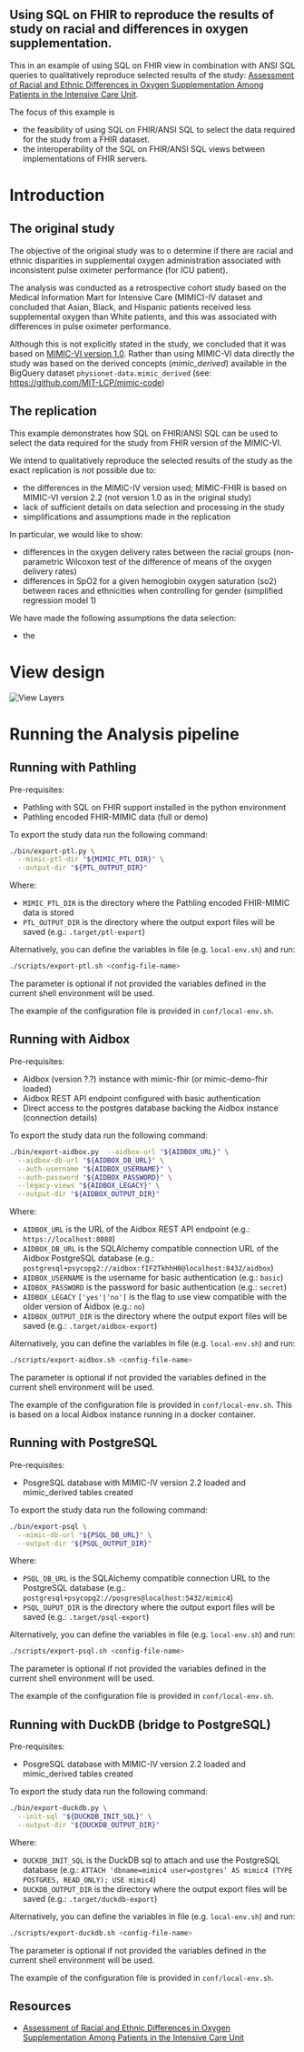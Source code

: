 Using SQL on FHIR to reproduce the results of study on racial and differences in oxygen supplementation.
--------------------------------------------------------------------------------------------------------

This in an example of using SQL on FHIR view in combination with ANSI SQL queries to qualitatively 
reproduce selected results of the study:
[Assessment of Racial and Ethnic Differences in Oxygen Supplementation Among Patients in the Intensive Care Unit](https://jamanetwork.com/journals/jamainternalmedicine/fullarticle/2794196).

The focus of this example is 
- the feasibility of using SQL on FHIR/ANSI SQL to select the data required for the study from a FHIR dataset.
- the interoperability of the SQL on FHIR/ANSI SQL views between implementations of FHIR servers.


# Introduction

## The original study

The objective of the original study was to o determine if there are racial and ethnic disparities 
in supplemental oxygen administration associated with inconsistent pulse oximeter performance (for ICU patient).

The analysis was conducted as a retrospective cohort study  based on the Medical Information Mart for Intensive Care (MIMIC)-IV dataset
and concluded that Asian, Black, and Hispanic patients received less supplemental oxygen than White patients, 
and this was associated with differences in pulse oximeter performance.

Although this is not explicitly stated in the study, we concluded that it was based on [MIMIC-VI version 1.0](https://physionet.org/content/mimiciv/1.0/).
Rather than using MIMIC-VI data directly the study was based on the derived concepts (_mimic_derived_) 
available in the BigQuery dataset `physionet-data.mimic_derived` (see: https://github.com/MIT-LCP/mimic-code) 

## The replication

This example demonstrates how SQL on FHIR/ANSI SQL can be used to select the data required for the 
study from FHIR version of the MIMIC-VI.

We intend to qualitatively reproduce the selected results of the study as the exact replication is not possible due to:
- the differences in the MIMIC-IV version used; MIMIC-FHIR is based on MIMIC-VI version 2.2 (not version 1.0 as in the original study)
- lack of sufficient details on data selection and processing in the study
- simplifications and assumptions made in the replication

In particular, we would like to show:
- differences in the oxygen delivery rates between the racial groups (non-parametric Wilcoxon test of the difference of means of the oxygen delivery rates)
- differences in SpO2 for a given hemoglobin oxygen saturation (so2) between races and ethnicities when controlling for gender (simplified regression model 1)

We have made the following assumptions the data selection:
- the 


# View design

![View Layers](assets/sof_layes.png)





# Running the Analysis pipeline




## Running with Pathling

Pre-requisites:
- Pathling with SQL on FHIR support installed in the python environment
- Pathling encoded FHIR-MIMIC data (full or demo)

To export the study data run the following command:

```bash
./bin/export-ptl.py \
  --mimic-ptl-dir "${MIMIC_PTL_DIR}" \
  --output-dir "${PTL_OUTPUT_DIR}"
```

Where:
- `MIMIC_PTL_DIR` is the directory where the Pathling encoded FHIR-MIMIC data is stored
- `PTL_OUTPUT_DIR` is the directory where the output export files will be saved (e.g.: `.target/ptl-export`)

Alternatively, you can define the variables in file (e.g. `local-env.sh`) and run:

```bash
./scripts/export-ptl.sh <config-file-name>
```

The parameter is optional if not provided the variables defined in the current shell environment will be used.

The example of the configuration file is provided in `conf/local-env.sh`.

## Running with Aidbox

Pre-requisites:
- Aidbox (version ?.?) instance with mimic-fhir (or mimic-demo-fhir loaded)
- Aidbox REST API endpoint configured with basic authentication
- Direct access to the postgres database backing the Aidbox instance (connection details)

To export the study data run the following command:

```bash
./bin/export-aidbox.py  --aidbox-url "${AIDBOX_URL}" \
  --aidbox-db-url "${AIDBOX_DB_URL}" \
  --auth-username "${AIDBOX_USERNAME}" \
  --auth-password "${AIDBOX_PASSWORD}" \
  --legacy-views "${AIDBOX_LEGACY}" \
  --output-dir "${AIDBOX_OUTPUT_DIR}"
```

Where:
- `AIDBOX_URL` is the URL of the Aidbox REST API endpoint (e.g.: `https://localhost:8080`)
- `AIDBOX_DB_URL` is the SQLAlchemy compatible connection URL of the Aidbox PostgreSQL database (e.g.: `postgresql+psycopg2://aidbox:fIF2TkhhH0@localhost:8432/aidbox`)
- `AIDBOX_USERNAME` is the username for basic authentication (e.g.: `basic`)
- `AIDBOX_PASSWORD` is the password for basic authentication (e.g.: `secret`)
- `AIDBOX_LEGACY` `['yes'|'no']` is the flag to use view compatible with the older version of Aidbox (e.g.: `no`)
- `AIDBOX_OUTPUT_DIR` is the directory where the output export files will be saved (e.g.: `.target/aidbox-export`)


Alternatively, you can define the variables in file (e.g. `local-env.sh`) and run:

```bash
./scripts/export-aidbox.sh <config-file-name>
```
The parameter is optional if not provided the variables defined in the current shell environment will be used.

The example of the configuration file is provided in `conf/local-env.sh`. 
This is based on a local Aidbox instance running in a docker container.

## Running with PostgreSQL

Pre-requisites:
- PosgreSQL database with MIMIC-IV version 2.2 loaded and mimic_derived tables created

To export the study data run the following command:

```bash
./bin/export-psql \
  --mimic-db-url "${PSQL_DB_URL}" \
  --output-dir "${PSQL_OUTPUT_DIR}"
```

Where:
- `PSQL_DB_URL` is the SQLAlchemy compatible connection URL to the PostgreSQL database (e.g.: `postgresql+psycopg2://posgres@localhost:5432/mimic4`)
- `PSQL_OUPUT_DIR` is the directory where the output export files will be saved (e.g.: `.target/psql-export`)

Alternatively, you can define the variables in file (e.g. `local-env.sh`) and run:

```bash
./scripts/export-psql.sh <config-file-name>
```

The parameter is optional if not provided the variables defined in the current shell environment will be used.

The example of the configuration file is provided in `conf/local-env.sh`.

## Running with DuckDB (bridge to PostgreSQL)


Pre-requisites:
- PosgreSQL database with MIMIC-IV version 2.2 loaded and mimic_derived tables created

To export the study data run the following command:

```bash
./bin/export-duckdb.py \
  --init-sql "${DUCKDB_INIT_SQL}" \
  --output-dir "${DUCKDB_OUTPUT_DIR}"
```

Where:
- `DUCKDB_INIT_SQL` is the DuckDB sql to attach and use the PostgreSQL database (e.g.: `ATTACH 'dbname=mimic4 user=postgres' AS mimic4 (TYPE POSTGRES, READ_ONLY); USE mimic4`)
- `DUCKDB_OUTPUT_DIR` is the directory where the output export files will be saved (e.g.: `.target/duckdb-export`)

Alternatively, you can define the variables in file (e.g. `local-env.sh`) and run:

```bash
./scripts/export-duckdb.sh <config-file-name>
```

The parameter is optional if not provided the variables defined in the current shell environment will be used.

The example of the configuration file is provided in `conf/local-env.sh`.

## Resources
- [Assessment of Racial and Ethnic Differences in Oxygen Supplementation Among Patients in the Intensive Care Unit](https://jamanetwork.com/journals/jamainternalmedicine/fullarticle/2794196)